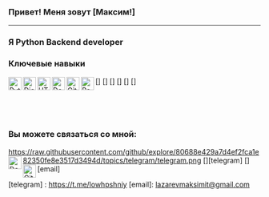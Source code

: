 ### Привет! Меня зовут [Максим!]
***
### Я Python Backend developer


### Ключевые навыки
[<img align="left" alt="Python" width="26px" stc="https://raw.githubusercontent.com/github/explore/80688e429a7d4ef2fca1e82350fe8e3517d3494d/topics/python/python.png"/>] 
[<img align="left" alt="Django" width="26px" stc="https://raw.githubusercontent.com/github/explore/7456fdff59816d37ef383a6c8f32a26ff7332db2/topics/django/django.png"/>] 
[<img align="left" alt="HTML5" width="26px" stc="https://raw.githubusercontent.com/github/explore/80688e429a7d4ef2fca1e82350fe8e3517d3494d/topics/html/html.png"/>]
[<img align="left" alt="Docker" width="26px" stc="https://raw.githubusercontent.com/github/explore/80688e429a7d4ef2fca1e82350fe8e3517d3494d/topics/docker/docker.png"/>]
[<img align="left" alt="Git" width="26px" stc="https://raw.githubusercontent.com/github/explore/80688e429a7d4ef2fca1e82350fe8e3517d3494d/topics/git/git.png"/>] 
[<img align="left" alt="Postgresql" width="26px" stc="https://raw.githubusercontent.com/github/explore/80688e429a7d4ef2fca1e82350fe8e3517d3494d/topics/postgresql/postgresql.png"/>] 

<br />
<br />
<br />

### Вы можете связаться со мной:
https://raw.githubusercontent.com/github/explore/80688e429a7d4ef2fca1e82350fe8e3517d3494d/topics/telegram/telegram.png
[<img align="left" alt="Docker" width="26px" stc="https://raw.githubusercontent.com/github/explore/80688e429a7d4ef2fca1e82350fe8e3517d3494d/topics/telegram/telegram.png"/>][telegram]
[<img align="left" alt="Git" width="26px" stc="https://raw.githubusercontent.com/github/explore/80688e429a7d4ef2fca1e82350fe8e3517d3494d/topics/google/google.png"/>][email]

[telegram] : https://t.me/lowhpshniy
[email]: lazarevmaksimit@gmail.com